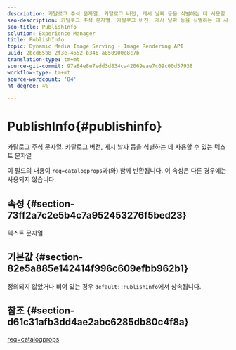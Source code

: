 ```yaml
---
description: 카탈로그 주석 문자열. 카탈로그 버전, 게시 날짜 등을 식별하는 데 사용할 수 있는 텍스트 문자열
seo-description: 카탈로그 주석 문자열. 카탈로그 버전, 게시 날짜 등을 식별하는 데 사용할 수 있는 텍스트 문자열
seo-title: PublishInfo
solution: Experience Manager
title: PublishInfo
topic: Dynamic Media Image Serving - Image Rendering API
uuid: 2bcd65b8-2f3e-4652-b346-a850900e8c7b
translation-type: tm+mt
source-git-commit: 97a84e8e7edd3d834ca42069eae7c09c00d57938
workflow-type: tm+mt
source-wordcount: '84'
ht-degree: 4%

---
```



# PublishInfo{#publishinfo}

카탈로그 주석 문자열. 카탈로그 버전, 게시 날짜 등을 식별하는 데 사용할 수 있는 텍스트 문자열

이 필드의 내용이 `req=catalogprops`과(와) 함께 반환됩니다. 이 속성은 다른 경우에는 사용되지 않습니다.

## 속성 {#section-73ff2a7c2e5b4c7a952453276f5bed23}

텍스트 문자열.

## 기본값 {#section-82e5a885e142414f996c609efbb962b1}

정의되지 않았거나 비어 있는 경우 `default::PublishInfo`에서 상속됩니다.

## 참조 {#section-d61c31afb3dd4ae2abc6285db80c4f8a}

[req=catalogprops](../../../../../is-api/http-ref/image-serving-api-ref/c-http-protocol-reference/c-command-reference/r-req/r-catalogprops.md#reference-d7f7438291dd44a1afb6963155625426)
